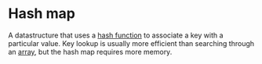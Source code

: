 # Hash map

A datastructure that uses a [hash function][concept-hashing] to associate a key with a particular value. Key lookup is usually more efficient than searching through an [array][type-array], but the hash map requires more memory.

[concept-hashing]: ../concepts/hashing.md
[type-array]: ./array.md

